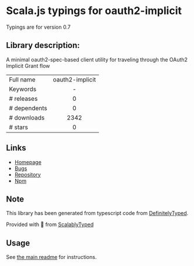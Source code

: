 
# Scala.js typings for oauth2-implicit

Typings are for version 0.7

## Library description:
A minimal oauth2-spec-based client utility for traveling through the OAuth2 Implicit Grant flow

|                    |                 |
| ------------------ | :-------------: |
| Full name          | oauth2-implicit |
| Keywords           | - |
| # releases         | 0 |
| # dependents       | 0 |
| # downloads        | 2342 |
| # stars            | 0 |

## Links
- [Homepage](https://github.com/jasonkuhrt/oauth2-implicit)
- [Bugs](https://github.com/jasonkuhrt/oauth2-implicit/issues)
- [Repository](https://github.com/jasonkuhrt/oauth2-implicit)
- [Npm](https://www.npmjs.com/package/oauth2-implicit)
    


## Note
This library has been generated from typescript code from [DefinitelyTyped](https://definitelytyped.org).

Provided with :purple_heart: from [ScalablyTyped](https://github.com/oyvindberg/ScalablyTyped)

## Usage
See [the main readme](../../readme.md) for instructions.


